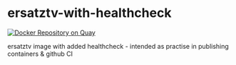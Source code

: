 # ersatztv-with-healthcheck

[![Docker Repository on Quay](https://quay.io/repository/lokonu/ersatztv-with-healthcheck/status "Docker Repository on Quay")](https://quay.io/repository/lokonu/ersatztv-with-healthcheck)

ersatztv image with added healthcheck - intended as practise in publishing containers & github CI
